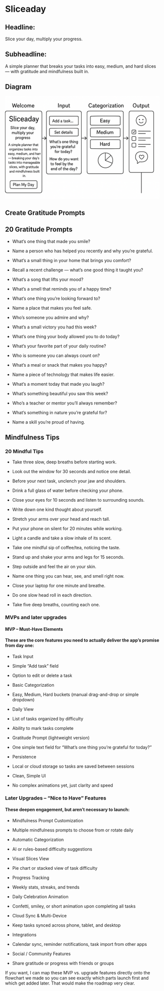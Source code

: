 # Sliceaday 


## Headline:
Slice your day, multiply your progress.

## Subheadline:
A simple planner that breaks your tasks into easy, medium, and hard slices — with gratitude and mindfulness built in.


## Diagram

![Alt text](task_management_flowchart.png "a title")


## Create Gratitude Prompts

## 20 Gratitude Prompts
* What’s one thing that made you smile?


* Name a person who has helped you recently and why you’re grateful.


* What’s a small thing in your home that brings you comfort?


* Recall a recent challenge — what’s one good thing it taught you?


* What’s a song that lifts your mood?


* What’s a smell that reminds you of a happy time?


* What’s one thing you’re looking forward to?


* Name a place that makes you feel safe.


* Who’s someone you admire and why?


* What’s a small victory you had this week?


* What’s one thing your body allowed you to do today?


* What’s your favorite part of your daily routine?


* Who is someone you can always count on?


* What’s a meal or snack that makes you happy?


* Name a piece of technology that makes life easier.


* What’s a moment today that made you laugh?


* What’s something beautiful you saw this week?

* Who’s a teacher or mentor you’ll always remember?


* What’s something in nature you’re grateful for?


* Name a skill you’re proud of having.

## Mindfulness Tips

### 20 Mindful Tips
* Take three slow, deep breaths before starting work.


* Look out the window for 30 seconds and notice one detail.


* Before your next task, unclench your jaw and shoulders.


* Drink a full glass of water before checking your phone.


* Close your eyes for 10 seconds and listen to surrounding sounds.


* Write down one kind thought about yourself.


* Stretch your arms over your head and reach tall.


* Put your phone on silent for 20 minutes while working.


* Light a candle and take a slow inhale of its scent.


* Take one mindful sip of coffee/tea, noticing the taste.


* Stand up and shake your arms and legs for 15 seconds.


* Step outside and feel the air on your skin.


* Name one thing you can hear, see, and smell right now.


* Close your laptop for one minute and breathe.


* Do one slow head roll in each direction.


* Take five deep breaths, counting each one.

### MVPs and later upgrades


#### MVP – Must-Have Elements
#### These are the core features you need to actually deliver the app’s promise from day one:
* Task Input


* Simple “Add task” field


* Option to edit or delete a task


* Basic Categorization


* Easy, Medium, Hard buckets (manual drag-and-drop or simple dropdown)


* Daily View


* List of tasks organized by difficulty


* Ability to mark tasks complete


* Gratitude Prompt (lightweight version)


* One simple text field for “What’s one thing you’re grateful for today?”


* Persistence


* Local or cloud storage so tasks are saved between sessions


* Clean, Simple UI


* No complex animations yet, just clarity and speed



### Later Upgrades – “Nice to Have” Features
#### These deepen engagement, but aren’t necessary to launch:
* Mindfulness Prompt Customization


* Multiple mindfulness prompts to choose from or rotate daily


* Automatic Categorization


* AI or rules-based difficulty suggestions


* Visual Slices View


* Pie chart or stacked view of task difficulty


* Progress Tracking


* Weekly stats, streaks, and trends


* Daily Celebration Animation


* Confetti, smiley, or short animation upon completing all tasks


* Cloud Sync & Multi-Device


* Keep tasks synced across phone, tablet, and desktop


* Integrations


* Calendar sync, reminder notifications, task import from other apps


* Social / Community Features


* Share gratitude or progress with friends or groups



If you want, I can map these MVP vs. upgrade features directly onto the flowchart we made so you can see exactly which parts launch first and which get added later. That would make the roadmap very clear.



